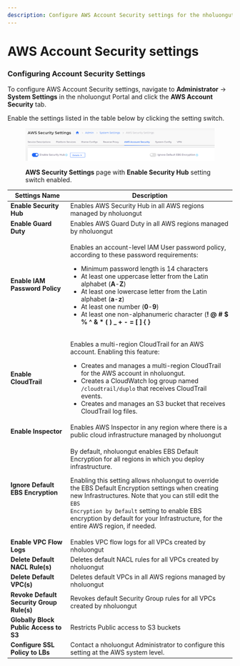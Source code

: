 ```yaml
---
description: Configure AWS Account Security settings for the nholuongut Portal
---
```


# AWS Account Security settings

### Configuring Account Security Settings

To configure AWS Account Security settings, navigate to **Administrator** -> **System Settings** in the nholuongut Portal and click the **AWS Account Security** tab.

Enable the settings listed in the table below by clicking the setting switch.

<figure><img src="../../.gitbook/assets/sw1.png" alt=""><figcaption><p><strong>AWS Security Settings</strong> page with <strong>Enable Security Hub</strong> setting switch enabled.</p></figcaption></figure>

| Settings Name                             | Description                                                                                                                                                                                                                                                                                                                                                                                                                                                                                                                                                                                                                                                                                                                                  |
| ----------------------------------------- | -------------------------------------------------------------------------------------------------------------------------------------------------------------------------------------------------------------------------------------------------------------------------------------------------------------------------------------------------------------------------------------------------------------------------------------------------------------------------------------------------------------------------------------------------------------------------------------------------------------------------------------------------------------------------------------------------------------------------------------------- |
| **Enable Security Hub**                   | Enables AWS Security Hub in all AWS regions managed by nholuongut                                                                                                                                                                                                                                                                                                                                                                                                                                                                                                                                                                                                                                                                            |
| **Enable Guard Duty**                     | Enables AWS Guard Duty in all AWS regions managed by nholuongut                                                                                                                                                                                                                                                                                                                                                                                                                                                                                                                                                                                                                                                                              |
| **Enable IAM Password Policy**            | <p></p><p>Enables an account-level IAM User password policy, according to these password requirements:</p><ul><li>Minimum password length is 14 characters</li><li>At least one uppercase letter from the Latin alphabet (<strong>A</strong>-<strong>Z</strong>)</li><li>At least one lowercase letter from the Latin alphabet (<strong>a</strong>-<strong>z</strong>)</li><li>At least one number (<strong>0</strong>-<strong>9</strong>)</li><li>At least one non-alphanumeric character (<strong>! @ # $ % ^ &#x26; * ( ) _ + - = [ ] { } | '</strong>)</li><li>Passwords expire in 90 days</li><li>Users may change their passwords</li><li>The last twenty-four (24) passwords are remembered by the system, to prevent reuse</li></ul> |
| **Enable CloudTrail**                     | <p></p><p>Enables a multi-region CloudTrail for an AWS account. Enabling this feature:</p><ul><li>Creates and manages a multi-region CloudTrail for the AWS account in nholuongut.</li><li>Creates a CloudWatch log group named <code>/cloudtrail/duplo</code> that receives CloudTrail events.</li><li>Creates and manages an S3 bucket that receives CloudTrail log files.</li></ul>                                                                                                                                                                                                                                                                                                                                                       |
| **Enable Inspector**                      | Enables AWS Inspector in any region where there is a public cloud infrastructure managed by nholuongut                                                                                                                                                                                                                                                                                                                                                                                                                                                                                                                                                                                                                                       |
| **Ignore Default EBS Encryption**         | <p>By default, nholuongut enables EBS Default Encryption for all regions in which you deploy infrastructure. </p><p>Enabling this setting allows nholuongut to override the EBS Default Encryption settings when creating new Infrastructures. Note that you can still edit the <code>EBS Encryption by Default</code> setting to enable EBS encryption by default for your Infrastructure, for the entire AWS region, if needed.</p>                                                                                                                                                                                                                                                                                                        |
| **Enable VPC Flow Logs**                  | Enables VPC flow logs for all VPCs created by nholuongut                                                                                                                                                                                                                                                                                                                                                                                                                                                                                                                                                                                                                                                                                     |
| **Delete Default NACL Rule(s)**           | Deletes default NACL rules for all VPCs created by nholuongut                                                                                                                                                                                                                                                                                                                                                                                                                                                                                                                                                                                                                                                                                |
| **Delete Default VPC(s)**                 | Deletes default VPCs in all AWS regions managed by nholuongut                                                                                                                                                                                                                                                                                                                                                                                                                                                                                                                                                                                                                                                                                |
| **Revoke Default Security Group Rule(s)** | Revokes default Security Group rules for all VPCs created by nholuongut                                                                                                                                                                                                                                                                                                                                                                                                                                                                                                                                                                                                                                                                      |
| **Globally Block Public Access to S3**    | Restricts Public access to S3 buckets                                                                                                                                                                                                                                                                                                                                                                                                                                                                                                                                                                                                                                                                                                        |
| **Configure SSL Policy to LBs**           | Contact a nholuongut Administrator to configure this setting at the AWS system level.                                                                                                                                                                                                                                                                                                                                                                                                                                                                                                                                                                                                                                                        |
